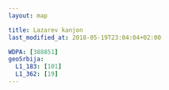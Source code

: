 ```yaml
---
layout: map

title: Lazarev kanjon
last_modified_at: 2018-05-19T23:04:04+02:00

WDPA: [388851]
geoSrbija:
  L1_183: [101]
  L1_362: [19]
---
```

